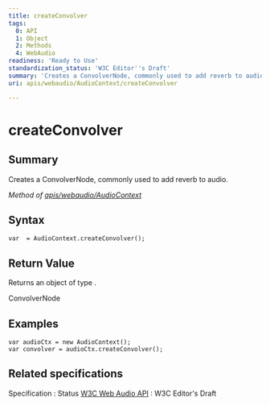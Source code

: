 ```yaml
---
title: createConvolver
tags:
  0: API
  1: Object
  2: Methods
  4: WebAudio
readiness: 'Ready to Use'
standardization_status: 'W3C Editor''s Draft'
summary: 'Creates a ConvolverNode, commonly used to add reverb to audio.'
uri: apis/webaudio/AudioContext/createConvolver

---
```

# createConvolver

## Summary

Creates a ConvolverNode, commonly used to add reverb to audio.

*Method of [apis/webaudio/AudioContext](/apis/webaudio/AudioContext)*

## Syntax

``` {.js}
var  = AudioContext.createConvolver();
```

## Return Value

Returns an object of type .

ConvolverNode

## Examples

``` {.js}
var audioCtx = new AudioContext();
var convolver = audioCtx.createConvolver();
```

## Related specifications

Specification
:   Status
[W3C Web Audio API](http://webaudio.github.io/web-audio-api/)
:   W3C Editor's Draft


